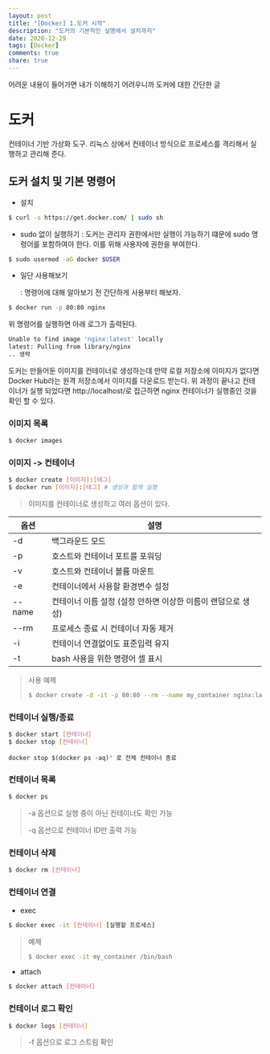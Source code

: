 ```yaml
---
layout: post
title: "[Docker] 1.도커 시작"
description: "도커의 기본적인 설명에서 설치까지"
date: 2020-12-29
tags: [Docker]
comments: true
share: true
---
```

어려운 내용이 들어가면 내가 이해하기 어려우니까 도커에 대한 간단한 글
# 도커
컨테이너 기반 가상화 도구. 리눅스 상에서 컨테이너 방식으로 프로세스를 격리해서 실행하고 관리해 준다.



## 도커 설치 및 기본 명령어

- 설치


```bash
$ curl -s https://get.docker.com/ | sudo sh
```

- sudo 없이 실행하기
: 도커는 관리자 권한에서만 실행이 가능하기 떄문에 sudo 명령어를 포함하여야 한다. 이를 위해 사용자에 권한을 부여한다.
```bash
$ sudo usermod -aG docker $USER
````

- 일단 사용해보기

  : 명령어에 대해 알아보기 전 간단하게 사용부터 해보자.
```bash
$ docker run -p 80:80 nginx
````

  위 명령어를 실행하면 아래 로그가 출력된다.

```bash
Unable to find image 'nginx:latest' locally
latest: Pulling from library/nginx
.. 생략
```

도커는 만들어둔 이미지를 컨테이너로 생성하는데 만약 로컬 저장소에 이미지가 없다면 Docker Hub라는 원격 저장소에서 이미지를 다운로드 받는다.  위 과정이 끝나고 컨테이너가 실행 되었다면 http://localhost/로 접근하면 nginx 컨테이너가 실행중인 것을 확인 할 수 있다.



### 이미지 목록

```bash
$ docker images
```

### 이미지 -> 컨테이너

```bash
$ docker create [이미지]:[태그]
$ docker run [이미지]:[태그] # 생성과 함께 실행
```

> 이미지를 컨테이너로 생성하고 여러 옵션이 있다.

| 옵션   | 설명                                                         |
| ------ | ------------------------------------------------------------ |
| -d     | 백그라운드 모드                                              |
| -p     | 호스트와 컨테이너 포트를 포워딩                              |
| -v     | 호스트와 컨테이너 볼륨 마운트                                |
| -e     | 컨테이너에서 사용할 환경변수 설정                            |
| --name | 컨테이너 이름 설정 (설정 안하면 이상한 이름이 랜덤으로 생성) |
| --rm   | 프로세스 종료 시 컨테이너 자동 제거                          |
| -i     | 컨테이너 연결없이도 표준입력 유지                            |
| -t     | bash 사용을 위한 명령어 셀 표시                              |

> 사용 예제
>
> ```bash
> $ docker create -d -it -p 80:80 --rm --name my_container nginx:latest
> ```

### 컨테이너 실행/종료

```bash
$ docker start [컨테이너]
$ docker stop [컨테이너]
```

`docker stop $(docker ps -aq)' 로 전체 컨테이너 종료`

### 컨테이너 목록

```bash
$ docker ps
```

> -a 옵션으로 실행 중이 아닌 컨테이너도 확인 가능
>
> -q 옵션으로 컨테이너 ID만 출력 가능

### 컨테이너 삭제

```bash
$ docker rm [컨테이너]
```

### 컨테이너 연결

- exec

```bash
$ docker exec -it [컨테이너] [실행할 프로세스]
```

> 예제
>
> ```bash
> $ docker exec -it my_container /bin/bash
> ```

- attach

```bash
$ docker attach [컨테이너]
```

  ### 컨테이너 로그 확인

```bash
$ docker logs [컨테이너]
```

> -f 옵션으로 로그 스트림 확인